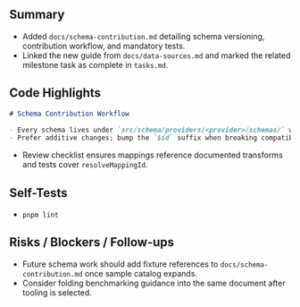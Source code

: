 ## Summary

- Added `docs/schema-contribution.md` detailing schema versioning, contribution workflow, and mandatory tests.
- Linked the new guide from `docs/data-sources.md` and marked the related milestone task as complete in `tasks.md`.

## Code Highlights

```md
# Schema Contribution Workflow

- Every schema lives under `src/schema/providers/<provider>/schemas/` with a stable `$id`.
- Prefer additive changes; bump the `$id` suffix when breaking compatibility.
```

- Review checklist ensures mappings reference documented transforms and tests cover `resolveMappingId`.

## Self-Tests

- `pnpm lint`

## Risks / Blockers / Follow-ups

- Future schema work should add fixture references to `docs/schema-contribution.md` once sample catalog expands.
- Consider folding benchmarking guidance into the same document after tooling is selected.
